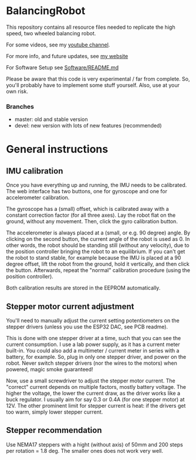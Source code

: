 # BalancingRobot

This repository contains all resource files needed to replicate the high speed, two wheeled balancing robot. 

For some videos, see my [youtube channel](https://www.youtube.com/watch?v=D7hvI_Tb0o4). 

For more info, and future updates, see [my website](http://elexperiment.nl/2018/11/high-speed-balancing-robot-introduction/)

For Software Setup see [Software/README.md](Software/README.md)

Please be aware that this code is very experimental / far from complete. So, you'll probably have to implement some stuff yourself. Also, use at your own risk.

### Branches
- master: old and stable version
- devel: new version with lots of new features (recommended)

# General instructions

## IMU calibration
Once you have everything up and running, the IMU needs to be calibrated. The web interface has two buttons, one for gyroscope and one for accelerometer calibration. 

The gyroscope has a (small) offset, which is calibrated away with a constant correction factor (for all three axes). Lay the robot flat on the ground, without any movement. Then, click the gyro calibration button.

The accelerometer is always placed at a (small, or e.g. 90 degree) angle. By clicking on the second button, the current angle of the robot is used as 0. In other words, the robot should be standing still (without any velocity), due to the position controller bringing the robot to an equilibrium. If you can't get the robot to stand stable, for example because the IMU is placed at a 90 degree offset, lift the robot from the ground, hold it vertically, and then click the button. Afterwards, repeat the "normal" calibration procedure (using the position controller).

Both calibration results are stored in the EEPROM automatically.

## Stepper motor current adjustment
You'll need to manually adjust the current setting potentiometers on the stepper drivers (unless you use the ESP32 DAC, see PCB readme). 

This is done with one stepper driver at a time, such that you can see the current consumption. I use a lab power supply, as it has a current meter built-in. You could also add a multimeter / current meter in series with a battery, for example. So, plug in only one stepper driver, and power on the robot. Never switch stepper drivers (nor the wires to the motors) when powered, magic smoke guaranteed!

Now, use a small screwdriver to adjust the stepper motor current. The "correct" current depends on multiple factors, mostly battery voltage. The higher the voltage, the lower the current draw, as the driver works like a buck regulator. I usually aim for say 0.3 or 0.4A (for one stepper motor) at 12V. The other prominent limit for stepper current is heat: if the drivers get too warm, simply lower stepper current. 

## Stepper recommendation
Use NEMA17 steppers with a hight (without axis) of 50mm and 200 steps per rotation = 1.8 deg. The smaller ones does not work very well.